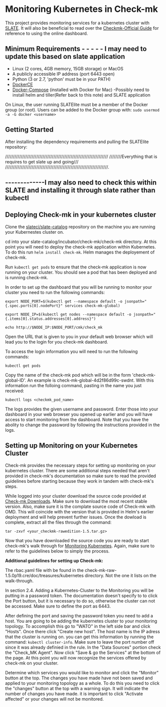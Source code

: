 # Monitoring Kubernetes in Check-mk
This project provides monitoring services for a kubernetes cluster with [SLATE](http://slateci.io/). It will also be beneficial to read over the [Checkmk-Official Guide](https://checkmk.com/cms.html) for reference to using the online dashboard.

## Minimum Requirements - - - - - I may need to update this based on slate application
- Linux (2 cores, 4GB memory, 15GB storage) or MacOS
- A publicly accessible IP address (port 6443 open)
- Python (3 or 2.7, 'python' must be in your PATH)
- [DockerCE](https://docs.docker.com/install/#supported-platforms)
- [Docker-Compose](https://github.com/docker/compose/releases) (installed with Docker for Mac)
-Possibly need to install helm and tiller(Refer back to this note) and SLATE application

On Linux, the user running SLATElite must be a member of the Docker group (or root).
Users can be added to the Docker group with: `sudo usermod -a -G docker <username>`

## Getting Started
After installing the dependency requirements and pulling the SLATElite repository:


//////////////////////////////////////////////////////////////////
////////Everything that is requires to get slate up and going///
//////////////////////////////////////////////////////////////////.


-------------I may also need to check this within SLATE and installing it through slate rather than kubectl
--------------------



## Deploying Check-mk in your kubernetes cluster

Clone the [slateci/slate-catalog](https://github.com/slateci/slate-catalog) repository on the machine you are running your Kubernestes cluster on.

cd into your slate-catalog/incubator/check-mk/check-mk directory. At this point you will need to deploy the check-mk application within Kubernetes. To do this run `helm install check-mk`. Helm manages the deployement of check-mk.

Run `kubectl get pods` to ensure that the check-mk application is now running on your cluster. You should see a pod that has been deployed and is running check-mk.

In order to set up the dashboard that you will be running to monitor your cluster you need to run the following commands:

`export NODE_PORT=$(kubectl get --namespace default -o jsonpath="{.spec.ports[0].nodePort}" services check-mk-global)`

`export NODE_IP=$(kubectl get nodes --namespace default -o jsonpath="{.items[0].status.addresses[0].address}")`

`echo http://$NODE_IP:$NODE_PORT/cmk/check_mk`

Open the URL that is given to you in your default web browser which will lead you to the login for you check-mk dashboard.

To access the login information you will need to run the following commands:

`kubectl get pods`

Copy the name of the check-mk pod which will be in the form 'check-mk-global-ID'. An example is check-mk-global-4d2f86d99c-swdnt. With this information run the folloing command, pasting in the name you just received:

`kubectl logs <checkmk_pod_name>`

The logs provides the given username and password. Enter those into your dashboard in your web browser you opened up earlier and you will have access to start monitoring from the dashboard. Note that you have the abolity to change the password by following the instructions provided in the logs.

## Setting up Monitoring on your Kubernetes Cluster

Check-mk provides the necessary steps for setting up monitoring on your kubernetes cluster. There are some additional steps needed that aren't provided in check-mk's documentation so make sure to read the provided guidelines before starting because they work in tandem with check-mk's steps.


While logged into your cluster download the source code provided at [Check-mk Downloads](https://checkmk.com/download-source.php?). Make sure to download the most recent stable version. Also, make sure it is the complate source code of Check-mk with OMD. This will coincide with the version that is provided in Helm's earlier deployment and will help prevent further issues. Once the dowload is complete, extract all the files through the command:

`tar -zxvf <your_checkmk-rawedition-1.5.tar.gz>`

Now that you have downloaded the source code you are ready to start check-mk's walk through for [Monitoring Kubernetes](https://checkmk.com/cms_monitoring_kubernetes.html). Again, make sure to refer to the guidelines below to simply the process.



**Additional guidelines for setting up Check-mk:**

The rbac.yaml file with be found in the check-mk-raw-1.5.0p19.cre/doc/treasures/kubernetes directory. Not the one it lists on the walk-through.

In section 2.4. Adding a Kubernetes-Cluster to the Monitoring you will be putting in a password token. The documentation doesn't specify to to click the Port button, but it is necessary to do so, otherwise the cluster can not be accessed. Make sure to define the port as 6443.

After defining the port and saving the password token you need to add a host. You are going to be adding the kubernetes cluster to your monitoring topology. To accomplish this go to "WATO" in the left side bar and click "Hosts". Once there click "Create new host". The host name is the IP adress that the cluster is running on. you can get this information by running the command: `kubectl cluster-info`. Make sure to leave the port number off since it was already definied in the rule. In the "Data Sources" portion check the "Check_MK Agent". Now click "Save & go the Services" at the bottom of the page. At this point you will now recognize the services offered by check-mk on your cluster. 

Determine which services you would like to monitor and click the "Monitor" button at the top. The changes you have made have not been saved and applied to your monitoring topology as a whole. To do this you need to click the "changes" button at the top with a warning sign. It will indicate the number of changes you have made. it is important to click "Activate affected" or your changes will not be monitored.








